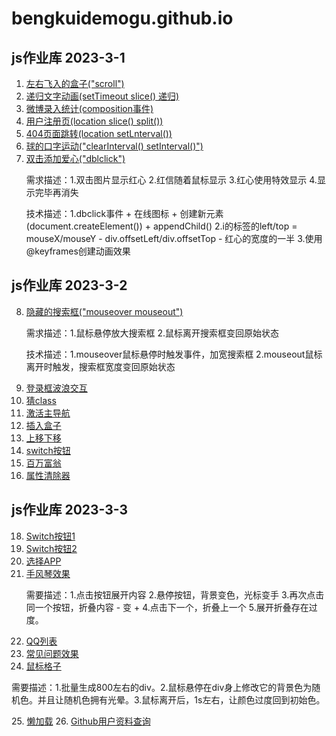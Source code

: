 # bengkuidemogu.github.io
## js作业库 2023-3-1
1. <a href = "\Events\左右飞入的盒子\index.html">左右飞入的盒子("scroll")</a>
2. <a href = "\BOM\递归文字动画\index.html">递归文字动画(setTimeout slice() 递归)</a>
3. <a href = "\Events\微博录入框\index.html">微博录入统计(composition事件)</a>
4. <a href = "BOM\用户注册页1.0\注册.html">用户注册页(location slice() split())</a>
5. <a href = "\BOM\404跳转\index.html">404页面跳转(location setLnterval())</a>
6. <a href = "\DOM\球口字运动\index.html">球的口字运动("clearInterval()  setInterval()")</a>
7. <a href = "\Events\双击添加爱心\love.html">双击添加爱心("dblclick")</a>
   <p>需求描述：1.双击图片显示红心  2.红信随着鼠标显示 3.红心使用特效显示 4.显示完毕再消失</p>
   <p>技术描述：1.dbclick事件 + 在线图标 + 创建新元素(document.createElement()) + appendChild() 2.i的标签的left/top =    mouseX/mouseY - div.offsetLeft/div.offsetTop - 红心的宽度的一半 3.使用 @keyframes创建动画效果</p>
## js作业库 2023-3-2
8. <a href = "\Events\隐藏的搜索框\index.html">隐藏的搜索框("mouseover mouseout")</a>
   <p>需求描述：1.鼠标悬停放大搜索框 2.鼠标离开搜索框变回原始状态</p>
   <p>技术描述：1.mouseover鼠标悬停时触发事件，加宽搜索框  2.mouseout鼠标离开时触发，搜索框宽度变回原始状态</p>
9. <a href = "\BOM\登录框波浪交互\index.html">登录框波浪交互</a>
10. <a href = "\DOM\猜class名\index.html">猜class</a>
11. <a href = "\DOM\激活主导航\index.html">激活主导航</a>
12. <a href = "\DOM\插入盒子\index.html">插入盒子</a>
13. <a href = "\DOM\上移下移\index.html">上移下移</a>
14. <a href = "\switch按钮\index.html">switch按钮</a>
15. <a href = "\DOM\百万富翁\index.html">百万富翁</a>
16. <a href = "\DOM\属性清除器\index.html">属性清除器</a>
## js作业库 2023-3-3
18. <a href = "\Events\Switch按钮1\index.html">Switch按钮1</a>
19. <a href = "\Events\Switch按钮2\index.html">Switch按钮2
20. <a href = "\DOM\选择APP\index.html">选择APP</a>
21. <a href = "\BOM\手风琴\index.html">手风琴效果</a>
     <p>需要描述：1.点击按钮展开内容 2.悬停按钮，背景变色，光标变手 3.再次点击同一个按钮，折叠内容 - 变 + 4.点击下一个，折叠上一个 5.展开折叠存在过度。</p>
22. <a href = "\DOM\QQ列表\index.html">QQ列表</a>
23. <a href = "\BOM\常见问题效果\index.html">常见问题效果</a>
24. <a href = "\DOM\鼠标格子\index.html">鼠标格子</a>
   <p>需要描述：1.批量生成800左右的div。2.鼠标悬停在div身上修改它的背景色为随机色。并且让随机色拥有光晕。3.鼠标离开后，1s左右，让颜色过度回到初始色。</p>
25. <a href = "\AJAX\懒加载\index.html">懒加载</a>
26. <a href = "\DOM\鼠标格子\index.html">Github用户资料查询</a>
    
